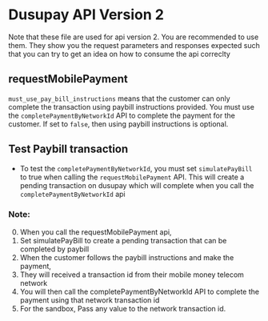 # Dusupay API Version 2
Note that these file are used for api version 2. 
You are recommended to use them.
They show you the request parameters and responses expected 
such that you can try to get an idea on how to consume the api correclty


## requestMobilePayment
`must_use_pay_bill_instructions` means that the customer can only complete the transaction using paybill instructions provided. 
You must use the `completePaymentByNetworkId` API to complete the payment for the customer.
If set to `false`, then using paybill instructions is optional.


## Test Paybill transaction
- To test the `completePaymentByNetworkId`, you must set `simulatePayBill` to true when calling the `requestMobilePayment` API.
This will create a pending transaction on dusupay which will complete when you call the `completePaymentByNetworkId` api

### Note:
0. When you call the requestMobilePayment api, 
1. Set simulatePayBill to create a pending transaction that can be completed by paybill
2. When the customer follows the paybill instructions and make the payment, 
3. They will received a transaction id from their mobile money telecom network
4. You will then call the completePaymentByNetworkId API to complete the payment using that network transaction id
5. For the sandbox, Pass any value to the network transaction id.
